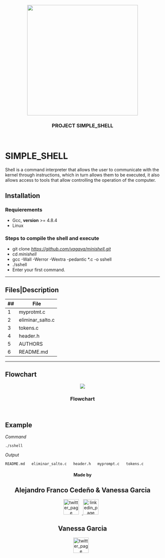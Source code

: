<p align="center">
  <img src="https://www.holbertonschool.com/holberton-logo.png" width="360"/>
 <h3 align="center">PROJECT SIMPLE_SHELL</h3>
 <br>
 </p>
</p>

# SIMPLE_SHELL

Shell is a command interpreter that allows the user to communicate with the kernel through instructions, which in turn allows them to be executed, it also allows access to tools that allow controlling the operation of the computer.

## Installation

### Requierements

- Gcc, **version** >= 4.8.4
- Linux

### Steps to compile  the shell and execute

- git clone *https://github.com/vagava/minishell.git*
- cd *minishell*
- gcc -Wall -Werror -Wextra -pedantic *.c -o sshell
- ./sshell
- Enter your first command.

___
## Files|Description

##|File
---|---
1|myprotmt.c
2|eliminar_salto.c
3|tokens.c
4|header.h
5|AUTHORS
6|README.md
___

## Flowchart
<p align="center">
  <img src="https://ibb.co/C8WfcL1"/>
 <h3 align="center">Flowchart</h3>
 <br>
 </p>
</p>

## Example
<p><em>Command</em></p>
<pre><code>./sshell
</code></pre>
<p><em>Output</em></p>
<pre><code>README.md   eliminar_salto.c   header.h   myprompt.c   tokens.c
</code></pre>


<p align="center">
<h4 align="center">Made by</h4>
    <h2 align="center">Alejandro Franco Cedeño & Vanessa Garcia</h2>
      <p align="center">
        <a href="https://twitter.com/afrancocedeno" target="_blank">
            <img alt="twitter_page" src="https://github.com/gedafu/readme-template/blob/master/images/twitter.png" style="float: center; margin-right: 10px" height="50" width="50">
        </a>
        <a href="https://www.linkedin.com/in/afrancocedeno/" target="_blank">
            <img alt="linkedin_page" src="https://github.com/gedafu/readme-template/blob/master/images/linkedin.png" style="float: center; margin-right: 10px" height="50"  width="50">
        </a>
	<h2 align="center">Vanessa Garcia</h2>
	<p align="center">
	<a href="https://twitter.com/Va_GaVa" target="_blank">
            <img alt="twitter_page" src="https://github.com/gedafu/readme-template/blob/master/images/twitter.png" style="float: center; margin-right: 10px" height="50" width="50">
        </a>
      </p>
</p>

